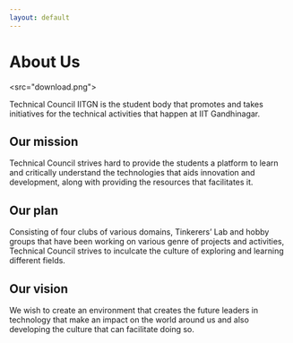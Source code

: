 ```yaml
---
layout: default
---
```


# About Us

<src="download.png">

Technical Council IITGN is the student body that promotes and takes initiatives for the technical activities that happen at IIT Gandhinagar. 

## Our mission
Technical Council strives hard to provide the students a platform to learn and critically understand the technologies that aids innovation and development, along with providing the resources that facilitates it.
## Our plan 
Consisting of four clubs of various domains, Tinkerers’ Lab and hobby groups that have been working on various genre of projects and activities, Technical Council strives to inculcate the culture of exploring and learning different fields.
## Our vision
We wish to create an environment that creates the future leaders in technology that make an impact on the world around us and also developing the culture that can facilitate doing so.
